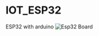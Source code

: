 # IOT_ESP32
ESP32 with arduino 
![Esp32 Board](https://github.com/Theara-Seng/IOT_ESP32/blob/main/telegram_bot/esp32.jpg)

